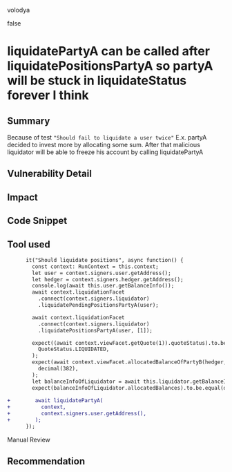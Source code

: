 volodya

false

# liquidatePartyA can be called after liquidatePositionsPartyA so partyA will be stuck in liquidateStatus forever I think

## Summary
Because of test `"Should fail to liquidate a user twice"`
E.x. partyA decided to invest more by allocating some sum. After that malicious liquidator will be able to freeze his account by calling liquidatePartyA
## Vulnerability Detail

## Impact

## Code Snippet

## Tool used
```diff
      it("Should liquidate positions", async function() {
        const context: RunContext = this.context;
        let user = context.signers.user.getAddress();
        let hedger = context.signers.hedger.getAddress();
        console.log(await this.user.getBalanceInfo());
        await context.liquidationFacet
          .connect(context.signers.liquidator)
          .liquidatePendingPositionsPartyA(user);

        await context.liquidationFacet
          .connect(context.signers.liquidator)
          .liquidatePositionsPartyA(user, [1]);

        expect((await context.viewFacet.getQuote(1)).quoteStatus).to.be.equal(
          QuoteStatus.LIQUIDATED,
        );
        expect(await context.viewFacet.allocatedBalanceOfPartyB(hedger, user)).to.be.equal(
          decimal(382),
        );
        let balanceInfoOfLiquidator = await this.liquidator.getBalanceInfo();
        expect(balanceInfoOfLiquidator.allocatedBalances).to.be.equal(decimal(1));
        
+        await liquidatePartyA(
+          context,
+          context.signers.user.getAddress(),
+        );
      });

```
Manual Review

## Recommendation
